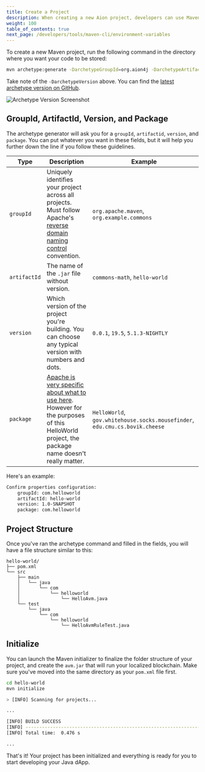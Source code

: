 ```yaml
---
title: Create a Project
description: When creating a new Aion project, developers can use Maven's built in project creation commands to download the latest version of the Aion archetype, and begin development with a fresh bolierplate template.
weight: 100
table_of_contents: true
next_page: /developers/tools/maven-cli/environment-variables
---
```


To create a new Maven project, run the following command in the directory where you want your code to be stored:

```bash
mvn archetype:generate -DarchetypeGroupId=org.aion4j -DarchetypeArtifactId=avm-archetype -DarchetypeVersion=LATEST
```

Take note of the `-DarchetypeVersion` above. You can find the [latest archetype version on GitHub](https://github.com/bloxbean/avm-archetype).

![Archetype Version Screenshot](/developers/tools/maven-cli/images/bloxbean-archetype-version.png)

## GroupId, ArtifactId, Version, and Package

The archetype generator will ask you for a `groupId`, `artifactid`, `version`, and `package`. You can put whatever you want in these fields, but it will help you further down the line if you follow these guidelines.

| Type | Description | Example |
| ---- | ----------- | ------- |
| `groupId` | Uniquely identifies your project across all projects. Must follow Apache's [reverse domain naming control](https://maven.apache.org/guides/mini/guide-naming-conventions.html) convention. | `org.apache.maven`, `org.example.commons` |
| `artifactId` | The name of the `.jar` file without version. | `commons-math`, `hello-world` |
| `version` | Which version of the project you're building. You can choose any typical version with numbers and dots. | `0.0.1`, `19.5`, `5.1.3-NIGHTLY` |
| `package` | [Apache is very specific about what to use here](https://docs.oracle.com/javase/specs/jls/se6/html/packages.html#7.7). However for the purposes of this HelloWorld project, the package name doesn't really matter. | `HelloWorld`, `gov.whitehouse.socks.mousefinder`, `edu.cmu.cs.bovik.cheese` |

Here's an example:

```bash
Confirm properties configuration:
    groupId: com.helloworld
    artifactId: hello-world
    version: 1.0-SNAPSHOT
    package: com.helloworld
```

## Project Structure

Once you've ran the archetype command and filled in the fields, you will have a file structure similar to this:

```text
hello-world/
├── pom.xml
└── src
    ├── main
    │   └── java
    │       └── com
    │           └── helloworld
    │               └── HelloAvm.java
    └── test
        └── java
            └── com
                └── helloworld
                    └── HelloAvmRuleTest.java
```

## Initialize

You can launch the Maven initializer to finalize the folder structure of your project, and create the `avm.jar` that will run your localized blockchain. Make sure you've moved into the same directory as your `pom.xml` file first.

```bash
cd hello-world
mvn initialize

> [INFO] Scanning for projects...

...

[INFO] BUILD SUCCESS
[INFO] ------------------------------------------------------------------------
[INFO] Total time:  0.476 s

...
```

That's it! Your project has been initialized and everything is ready for you to start developing your Java dApp.
